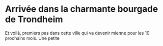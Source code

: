 # Arrivée dans la charmante bourgade de Trondheim

Et voilà, premiers pas dans cette ville qui va devenir mienne pour les 10 prochains mois. Une petite